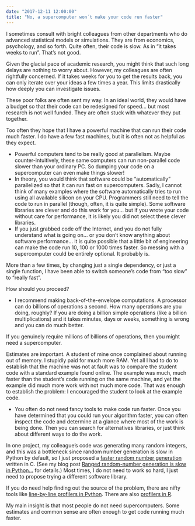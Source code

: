 ```yaml
---
date: "2017-12-11 12:00:00"
title: "No, a supercomputer won´t make your code run faster"
---
```




I sometimes consult with bright colleagues from other departments who do advanced statistical models or simulations. They are from economics, psychology, and so forth. Quite often, their code is slow. As in &ldquo;it takes weeks to run&rdquo;. That&rsquo;s not good.

Given the glacial pace of academic research, you might think that such long delays are nothing to worry about. However, my colleagues are often rightfully concerned. If it takes weeks for you to get the results back, you can only iterate over your ideas a few times a year. This limits drastically how deeply you can investigate issues.

These poor folks are often sent my way. In an ideal world, they would have a budget so that their code can be redesigned for speed&hellip; but most research is not well funded. They are often stuck with whatever they put together.

Too often they hope that I have a powerful machine that can run their code much faster. I do have a few fast machines, but it is often not as helpful as they expect.

- Powerful computers tend to be really good at parallelism. Maybe counter-intuitively, these same computers can run non-parallel code slower than your ordinary PC. So dumping your code on a supercomputer can even make things slower!
- In theory, you would think that software could be &ldquo;automatically&rdquo; parallelized so that it can run fast on supercomputers. Sadly, I cannot think of many examples where the software automatically tries to run using all available silicon on your CPU. Programmers still need to tell the code to run in parallel (though, often, it is quite simple). Some software libraries are clever and do this work for you&hellip; but if you wrote your code without care for performance, it is likely you did not select these clever libraries. 
- If you just grabbed code off the Internet, and you do not fully understand what is going on&hellip; or you don&rsquo;t know anything about software performance&hellip; it is quite possible that a little bit of engineering can make the code run 10, 100 or 1000 times faster. So messing with a supercomputer could be entirely optional. It probably is.

More than a few times, by changing just a single dependency, or just a single function, I have been able to switch someone&rsquo;s code from &ldquo;too slow&rdquo; to &ldquo;really fast&rdquo;.


How should you proceed?

- I recommend making back-of-the-envelope computations. A processor can do billions of operations a second. How many operations are you doing, roughly? If you are doing a billion simple operations (like a billion multiplications) and it takes minutes, days or weeks, something is wrong and you can do much better.

If you genuinely require millions of billions of operations, then you might need a supercomputer.

Estimates are important. A student of mine once complained about running out of memory. I stupidly paid for much more RAM. Yet all I had to do to establish that the machine was not at fault was to compare the student code with a standard example found online. The example was much, much faster than the student&rsquo;s code running on the same machine, and yet the example did much more work with not much more code. That was enough to establish the problem: I encouraged the student to look at the example code.
- You often do not need fancy tools to make code run faster. Once you have determined that you could run your algorithm faster, you can often inspect the code and determine at a glance where most of the work is being done. Then you can search for alternatives libraries, or just think about different ways to do the work.

In one project, my colleague&rsquo;s code was generating many random integers, and this was a bottleneck since random number generation is slow in Python by default, so I just proposed a [faster random number generation](https://github.com/lemire/fastrand) written in C. (See my blog post [Ranged random-number generation is slow in Python&hellip;](/lemire/blog/2016/03/21/ranged-random-number-generation-is-slow-in-python/) for details.) Most times, I do not need to work so hard, I just need to propose trying a different software library.

If you do need help finding out the source of the problem, there are nifty tools like [line-by-line profilers in Python](https://github.com/rkern/line_profiler). There are also [profilers in R](https://stackoverflow.com/a/32742799/73007).


My main insight is that most people do not need supercomputers. Some estimates and common sense are often enough to get code running much faster.

